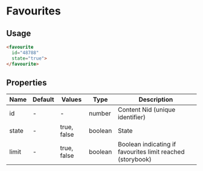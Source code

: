 # Favourites

## Usage

```html
<favourite 
  id="48788"
  state="true">
</favourite>
```

## Properties

| Name  | Default | Values      | Type    | Description                                                |
|-------|---------|-------------|---------|------------------------------------------------------------|
| id    | -       | -           | number  | Content Nid (unique identifier)                            |
| state | -       | true, false | boolean | State                                                      |
| limit | -       | true, false | boolean | Boolean indicating if favourites limit reached (storybook) |




